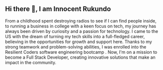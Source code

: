 ## Hi there 👋, I am Innocent Rukundo
From a childhood spent destroying radios to see if I can find people inside, to running a business in college with a keen focus on tech, my journey has always been driven by curiosity and a passion for technology. I came to the US with the dream of turning my tech skills into a full-fledged career, believing in the opportunities for growth and support here. Thanks to my strong teamwork and problem-solving abilities, I was enrolled into the Resilient Coders software engineering bootcamp . Now, I'm on a mission to become a Full Stack Developer, creating innovative solutions that make an impact in the community.

<!--
**Innocent-R/Innocent-R** is a ✨ _special_ ✨ repository because its `README.md` (this file) appears on your GitHub profile.

Here are some ideas to get you started:

- 🔭 I’m currently working on JavaScrip..
- 🌱 I’m currently learning ...
- 👯 I’m looking to collaborate on ...
- 🤔 I’m looking for help with ...
- 💬 Ask me about ...
- 📫 How to reach me: ...
- 😄 Pronouns: ...
- ⚡ Fun fact: ...
-->
